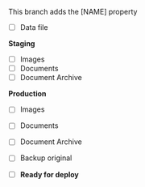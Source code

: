 This branch adds the [NAME] property

* [ ] Data file

**Staging**

* [ ] Images
* [ ] Documents
* [ ] Document Archive

**Production**

* [ ] Images
* [ ] Documents
* [ ] Document Archive

* [ ] Backup original
* [ ] **Ready for deploy**
